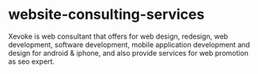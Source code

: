 website-consulting-services
===========================

Xevoke is web consultant that offers for web design, redesign, web development, software development, mobile application development and design for android &amp; iphone, and also provide services for web promotion as seo expert.
